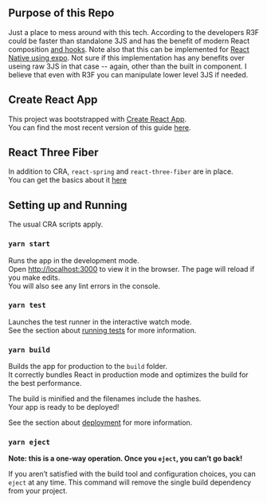 ## Purpose of this Repo
Just a place to mess around with this tech. According to the developers R3F could be faster than standalone 3JS and has the benefit of modern React composition [and hooks](https://github.com/react-spring/react-three-fiber#hooks). Note also that this can be implemented for [React Native using expo](https://github.com/react-spring/react-three-fiber/blob/master/recipes.md#usage-with-react-native). Not sure if this implementation has any benefits over useing raw 3JS in that case -- again, other than the built in component. I believe that even with R3F you can manipulate lower level 3JS if needed. 
 
## Create React App
This project was bootstrapped with [Create React App](https://github.com/facebookincubator/create-react-app).<br/>
You can find the most recent version of this guide [here](https://github.com/facebookincubator/create-react-app/blob/master/packages/react-scripts/template/README.md).

## React Three Fiber
In addition to CRA, `react-spring` and `react-three-fiber` are in place.<br/>
You can get the basics about it [here](https://github.com/react-spring/react-three-fiber#what-is-it)

## Setting up and Running
The usual CRA scripts apply.

### `yarn start`

Runs the app in the development mode.<br />
Open [http://localhost:3000](http://localhost:3000) to view it in the browser.
The page will reload if you make edits.<br />
You will also see any lint errors in the console.

### `yarn test`

Launches the test runner in the interactive watch mode.<br />
See the section about [running tests](https://facebook.github.io/create-react-app/docs/running-tests) for more information.

### `yarn build`

Builds the app for production to the `build` folder.<br />
It correctly bundles React in production mode and optimizes the build for the best performance.

The build is minified and the filenames include the hashes.<br />
Your app is ready to be deployed!

See the section about [deployment](https://facebook.github.io/create-react-app/docs/deployment) for more information.

### `yarn eject`

**Note: this is a one-way operation. Once you `eject`, you can’t go back!**

If you aren’t satisfied with the build tool and configuration choices, you can `eject` at any time. This command will remove the single build dependency from your project.
